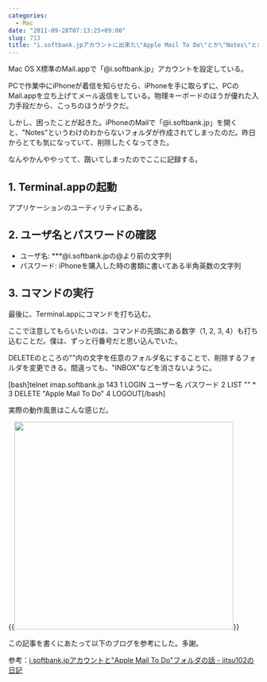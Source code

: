 ```yaml
---
categories:
  - Mac
date: "2011-09-28T07:13:25+09:00"
slug: 713
title: "i.softbank.jpアカウントに出来た\"Apple Mail To Do\"とか\"Notes\"とかを削除する方法"
---
```


Mac OS X標準のMail.appで「@i.softbank.jp」アカウントを設定している。

PCで作業中にiPhoneが着信を知らせたら、iPhoneを手に取らずに、PCのMail.appを立ち上げてメール返信をしている。物理キーボードのほうが優れた入力手段だから、こっちのほうがラクだ。

しかし、困ったことが起きた。iPhoneのMailで「@i.softbank.jp」を開くと、"Notes"というわけのわからないフォルダが作成されてしまったのだ。昨日からとても気になっていて、削除したくなってきた。

なんやかんややってて、躓いてしまったのでここに記録する。

## 1. Terminal.appの起動

アプリケーションのユーティリティにある。

## 2. ユーザ名とパスワードの確認

* ユーザ名: ***@i.softbank.jpの@より前の文字列
* パスワード: iPhoneを購入した時の書類に書いてある半角英数の文字列

## 3. コマンドの実行

最後に、Terminal.appにコマンドを打ち込む。

ここで注意してもらいたいのは、コマンドの先頭にある数字（1, 2, 3, 4）も打ち込むことだ。僕は、ずっと行番号だと思い込んでいた。

DELETEのところの""内の文字を任意のフォルダ名にすることで、削除するフォルダを変更できる。間違っても、"INBOX"などを消さないように。

[bash]telnet imap.softbank.jp 143
1 LOGIN ユーザー名 パスワード
2 LIST &quot;&quot; *
3 DELETE &quot;Apple Mail To Do&quot;
4 LOGOUT[/bash]

実際の動作風景はこんな感じだ。

{{<img alt="" src="/images/2011/09/0713_1.jpg" width="441" height="418">}}

この記事を書くにあたって以下のブログを参考にした。多謝。

参考：[i.softbank.jpアカウントと"Apple Mail To Do"フォルダの話 - jitsu102の日記](http://d.hatena.ne.jp/jitsu102/20090521/1242914617)
